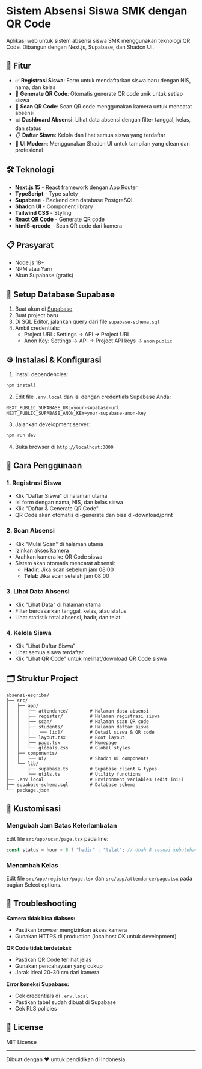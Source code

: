 # Sistem Absensi Siswa SMK dengan QR Code

Aplikasi web untuk sistem absensi siswa SMK menggunakan teknologi QR Code. Dibangun dengan Next.js, Supabase, dan Shadcn UI.

## 🚀 Fitur

- ✅ **Registrasi Siswa**: Form untuk mendaftarkan siswa baru dengan NIS, nama, dan kelas
- 📱 **Generate QR Code**: Otomatis generate QR code unik untuk setiap siswa
- 📸 **Scan QR Code**: Scan QR code menggunakan kamera untuk mencatat absensi
- 📊 **Dashboard Absensi**: Lihat data absensi dengan filter tanggal, kelas, dan status
- 📋 **Daftar Siswa**: Kelola dan lihat semua siswa yang terdaftar
- 🎨 **UI Modern**: Menggunakan Shadcn UI untuk tampilan yang clean dan profesional

## 🛠️ Teknologi

- **Next.js 15** - React framework dengan App Router
- **TypeScript** - Type safety
- **Supabase** - Backend dan database PostgreSQL
- **Shadcn UI** - Component library
- **Tailwind CSS** - Styling
- **React QR Code** - Generate QR code
- **html5-qrcode** - Scan QR code dari kamera

## 📋 Prasyarat

- Node.js 18+ 
- NPM atau Yarn
- Akun Supabase (gratis)

## 🔧 Setup Database Supabase

1. Buat akun di [Supabase](https://supabase.com)
2. Buat project baru
3. Di SQL Editor, jalankan query dari file `supabase-schema.sql`
4. Ambil credentials:
   - Project URL: Settings → API → Project URL
   - Anon Key: Settings → API → Project API keys → `anon` `public`

## ⚙️ Instalasi & Konfigurasi

1. Install dependencies:
```bash
npm install
```

2. Edit file `.env.local` dan isi dengan credentials Supabase Anda:
```env
NEXT_PUBLIC_SUPABASE_URL=your-supabase-url
NEXT_PUBLIC_SUPABASE_ANON_KEY=your-supabase-anon-key
```

3. Jalankan development server:
```bash
npm run dev
```

4. Buka browser di `http://localhost:3000`

## 📱 Cara Penggunaan

### 1. Registrasi Siswa
- Klik "Daftar Siswa" di halaman utama
- Isi form dengan nama, NIS, dan kelas siswa
- Klik "Daftar & Generate QR Code"
- QR Code akan otomatis di-generate dan bisa di-download/print

### 2. Scan Absensi
- Klik "Mulai Scan" di halaman utama
- Izinkan akses kamera
- Arahkan kamera ke QR Code siswa
- Sistem akan otomatis mencatat absensi:
  - **Hadir**: Jika scan sebelum jam 08:00
  - **Telat**: Jika scan setelah jam 08:00

### 3. Lihat Data Absensi
- Klik "Lihat Data" di halaman utama
- Filter berdasarkan tanggal, kelas, atau status
- Lihat statistik total absensi, hadir, dan telat

### 4. Kelola Siswa
- Klik "Lihat Daftar Siswa"
- Lihat semua siswa terdaftar
- Klik "Lihat QR Code" untuk melihat/download QR Code siswa

## 🗂️ Struktur Project

```
absensi-esgriba/
├── src/
│   ├── app/
│   │   ├── attendance/        # Halaman data absensi
│   │   ├── register/          # Halaman registrasi siswa
│   │   ├── scan/              # Halaman scan QR code
│   │   ├── students/          # Halaman daftar siswa
│   │   │   └── [id]/          # Detail siswa & QR code
│   │   ├── layout.tsx         # Root layout
│   │   ├── page.tsx           # Homepage
│   │   └── globals.css        # Global styles
│   ├── components/
│   │   └── ui/                # Shadcn UI components
│   └── lib/
│       ├── supabase.ts        # Supabase client & types
│       └── utils.ts           # Utility functions
├── .env.local                 # Environment variables (edit ini!)
├── supabase-schema.sql        # Database schema
└── package.json
```

## 🎨 Kustomisasi

### Mengubah Jam Batas Keterlambatan
Edit file `src/app/scan/page.tsx` pada line:
```typescript
const status = hour < 8 ? "hadir" : "telat"; // Ubah 8 sesuai kebutuhan
```

### Menambah Kelas
Edit file `src/app/register/page.tsx` dan `src/app/attendance/page.tsx` pada bagian Select options.

## 🐛 Troubleshooting

**Kamera tidak bisa diakses:**
- Pastikan browser mengizinkan akses kamera
- Gunakan HTTPS di production (localhost OK untuk development)

**QR Code tidak terdeteksi:**
- Pastikan QR Code terlihat jelas
- Gunakan pencahayaan yang cukup
- Jarak ideal 20-30 cm dari kamera

**Error koneksi Supabase:**
- Cek credentials di `.env.local`
- Pastikan tabel sudah dibuat di Supabase
- Cek RLS policies

## 📄 License

MIT License

---

Dibuat dengan ❤️ untuk pendidikan di Indonesia
